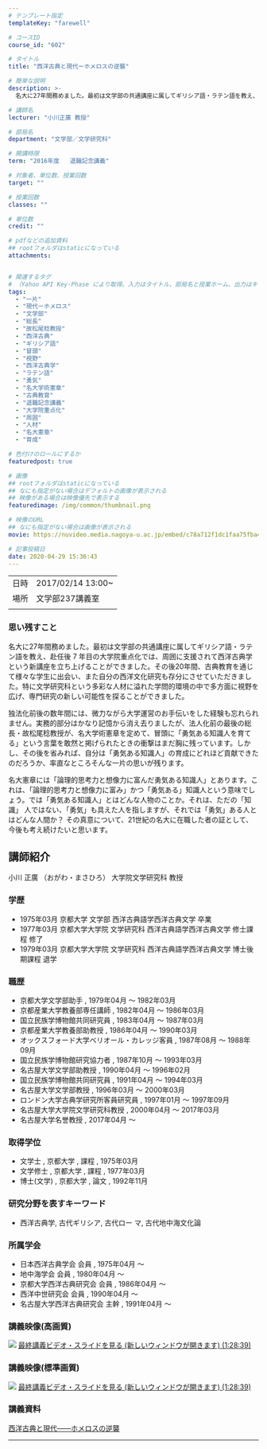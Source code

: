 ```yaml
---
# テンプレート指定
templateKey: "farewell"

# コースID
course_id: "602"

# タイトル
title: "西洋古典と現代ーホメロスの逆襲"

# 簡単な説明
description: >-
  名大に27年間務めました。最初は文学部の共通講座に属してギリシア語・ラテン語を教え、赴任後 7 年目の大学院重点化では、周囲に支援されて西洋古典学という新講座を立ち上げることができました。その後20年間、古典教育を通じて様々な学生に出会い、また自分の西洋文化研究も存分にさせていただきました。特に文学研究科という多彩な人材に溢れた学問的環境の中で多方面に視野を広げ、専門研究の新しい可能性を探る ....

# 講師名
lecturer: "小川正廣 教授"

# 部局名
department: "文学部／文学研究科"

# 開講時限
term: "2016年度	退職記念講義"

# 対象者、単位数、授業回数
target: ""

# 授業回数
classes: ""

# 単位数
credit: ""

# pdfなどの追加資料
## rootフォルダはstaticになっている
attachments:


# 関連するタグ
# （Yahoo API Key-Phase により取得。入力はタイトル、部局名と授業ホーム、出力はキーフレーズ（tags））
tags:
  - "一片"
  - "現代ーホメロス"
  - "文学部"
  - "総長"
  - "故松尾稔教授"
  - "西洋古典"
  - "ギリシア語"
  - "冒頭"
  - "視野"
  - "西洋古典学"
  - "ラテン語"
  - "勇気"
  - "名大学術憲章"
  - "古典教育"
  - "退職記念講義"
  - "大学院重点化"
  - "周囲"
  - "人材"
  - "名大憲章"
  - "育成"

# 色付けのロールにするか
featuredpost: true

# 画像
## rootフォルダはstaticになっている
## なにも指定がない場合はデフォルトの画像が表示される
## 映像がある場合は映像優先で表示する
featuredimage: /img/common/thumbnail.png

# 映像のURL
## なにも指定がない場合は画像が表示される
movie: https://nuvideo.media.nagoya-u.ac.jp/embed/c78a712f1dc1faa75fba481448f5638ed4a93033

# 記事投稿日
date: 2020-04-29 15:36:43
---
```


|   |   |
|---|---|
| 日時 | 2017/02/14  13:00~ |
| 場所 | 文学部237講義室 |
|   |   |


### 思い残すこと


名大に27年間務めました。最初は文学部の共通講座に属してギリシア語・ラテン語を教え、赴任後 7 年目の大学院重点化では、周囲に支援されて西洋古典学という新講座を立ち上げることができました。その後20年間、古典教育を通じて様々な学生に出会い、また自分の西洋文化研究も存分にさせていただきました。特に文学研究科という多彩な人材に溢れた学問的環境の中で多方面に視野を広げ、専門研究の新しい可能性を探ることができました。

独法化前後の数年間には、微力ながら大学運営のお手伝いをした経験も忘れられません。実務的部分はかなり記憶から消え去りましたが、法人化前の最後の総長・故松尾稔教授が、名大学術憲章を定めて、冒頭に「勇気ある知識人を育てる」という言葉を敢然と掲げられたときの衝撃はまだ胸に残っています。しかし、その後を省みれば、自分は「勇気ある知識人」の育成にどれほど貢献できたのだろうか、率直なところそんな一片の思いが残ります。

名大憲章には「論理的思考力と想像力に富んだ勇気ある知識人」とあります。これは、「論理的思考力と想像力に富み」かつ「勇気ある」知識人という意味でしょう。では「勇気ある知識人」とはどんな人物のことか。それは、ただの「知識」
人ではない、「勇気」も具えた人を指しますが、それでは「勇気」ある人とはどんな人間か？ その真意について、21世紀の名大に在職した者の証として、今後も考え続けたいと思います。



## 講師紹介

小川 正廣 （おがわ・まさひろ） 大学院文学研究科 教授

### 学歴

* 1975年03月 京都大学 文学部 西洋古典語学西洋古典文学 卒業
* 1977年03月 京都大学大学院 文学研究科 西洋古典語学西洋古典文学 修士課程 修了
* 1979年03月 京都大学大学院 文学研究科 西洋古典語学西洋古典文学 博士後期課程 退学

### 職歴

* 京都大学文学部助手 , 1979年04月 ～ 1982年03月
* 京都産業大学教養部専任講師 , 1982年04月 ～ 1986年03月
* 国立民族学博物館共同研究員 , 1983年04月 ～ 1987年03月
* 京都産業大学教養部助教授 , 1986年04月 ～ 1990年03月
* オックスフォード大学ベリオール・カレッジ客員 , 1987年08月 ～ 1988年09月
* 国立民族学博物館研究協力者 , 1987年10月 ～ 1993年03月
* 名古屋大学文学部助教授 , 1990年04月 ～ 1996年02月
* 国立民族学博物館共同研究員 , 1991年04月 ～ 1994年03月
* 名古屋大学文学部教授 , 1996年03月 ～ 2000年03月
* ロンドン大学古典学研究所客員研究員 , 1997年01月 ～ 1997年09月
* 名古屋大学大学院文学研究科教授 , 2000年04月 ～ 2017年03月
* 名古屋大学名誉教授 , 2017年04月 〜

### 取得学位

* 文学士 , 京都大学 , 課程 , 1975年03月
* 文学修士 , 京都大学 , 課程 , 1977年03月
* 博士(文学) , 京都大学 , 論文 , 1992年11月

### 研究分野を表すキーワード

* 西洋古典学, 古代ギリシア, 古代ロー マ, 古代地中海文化論

### 所属学会

* 日本西洋古典学会 会員 , 1975年04月 ～
* 地中海学会 会員 , 1980年04月 ～
* 京都大学西洋古典研究会 会員 , 1986年04月 ～
* 西洋中世研究会 会員 , 1990年04月 ～
* 名古屋大学西洋古典研究会 主幹 , 1991年04月 ～


### 講義映像(高画質)



![](https://ocw.nagoya-u.jp/files/602/3543.jpg) 
[
最終講義ビデオ・スライドを見る (新しいウィンドウが開きます) (1:28:39)](https://nuvideo.media.nagoya-u.ac.jp/embed/67cca37a4fef2ad83048953adeda9bdfd076f709
)

### 講義映像(標準画質)



![](https://ocw.nagoya-u.jp/files/602/3543.jpg) 
[
最終講義ビデオ・スライドを見る (新しいウィンドウが開きます) (1:28:39)](https://nuvideo.media.nagoya-u.ac.jp/embed/c78a712f1dc1faa75fba481448f5638ed4a93033
)


### 講義資料
[西洋古典と現代――ホメロスの逆襲](https://ocw.nagoya-u.jp/files/602/saisyuukougi.pdf) 


-----